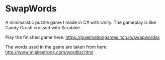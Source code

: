 # SwapWords

A minimalistic puzzle game I made in C# with Unity. The gameplay is like Candy Crush crossed with Scrabble.

Play the finished game here: https://pixelmationgames.itch.io/swapwordss

The words used in the game are taken from here: http://www.mieliestronk.com/wordlist.html
